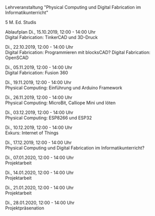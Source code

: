 Lehrveranstaltung "Physical Computing und Digital Fabrication im Informatikunterricht"

5 M. Ed. Studis

Ablaufplan
Di., 15.10.2019, 12:00 - 14:00 Uhr 	
Digital Fabrication: TinkerCAD und 3D-Druck

Di., 22.10.2019, 12:00 - 14:00 Uhr 	
Digital Fabrication: Programmieren mit blocksCAD?
Digital Fabrication: OpenSCAD

Di., 05.11.2019, 12:00 - 14:00 Uhr 	
Digital Fabrication: Fusion 360
	
Di., 19.11.2019, 12:00 - 14:00 Uhr 	
Physical Computing: Einführung und Arduino Framework

Di., 26.11.2019, 12:00 - 14:00 Uhr 	
Physical Computing: MicroBit, Calliope Mini und löten

Di., 03.12.2019, 12:00 - 14:00 Uhr 	
Physical Computing: ESP8266 und ESP32
	
Di., 10.12.2019, 12:00 - 14:00 Uhr 	
Exkurs: Internet of Things
	
Di., 17.12.2019, 12:00 - 14:00 Uhr 	
Physical Computing und Digital Fabrication im Informatikunterricht?
	
Di., 07.01.2020, 12:00 - 14:00 Uhr 	
Projektarbeit
	
Di., 14.01.2020, 12:00 - 14:00 Uhr 	
Projektarbeit
	
Di., 21.01.2020, 12:00 - 14:00 Uhr 	
Projektarbeit
	
Di., 28.01.2020, 12:00 - 14:00 Uhr 	
Projektpräsenation